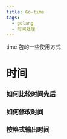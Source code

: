 ```yaml
---
title: Go-time
tags:
  - golang
  - 时间处理
---
```


time 包的一些使用方式
<!--more-->

# 时间

### 如何比较时间先后

### 如何修改时间

### 按格式输出时间

